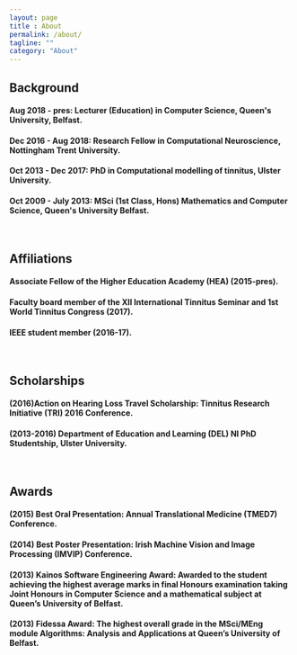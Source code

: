 ```yaml
---
layout: page
title : About
permalink: /about/
tagline: ""
category: "About"
---
```


<h2>Background</h2>
<h4>Aug 2018 - pres: Lecturer (Education) in Computer Science, Queen's University, Belfast.</h4>
<h4>Dec 2016 - Aug 2018: Research Fellow in Computational Neuroscience, Nottingham Trent University.</h4>
<h4>Oct 2013 - Dec 2017: PhD in Computational modelling of tinnitus, Ulster University.</h4>
<h4>Oct 2009 - July 2013: MSci (1st Class, Hons) Mathematics and Computer Science, Queen's University Belfast.</h4>
<br>

<h2>Affiliations</h2>
<h4>Associate Fellow of the Higher Education Academy (HEA) (2015-pres).</h4>
<h4>Faculty board member of the XII International Tinnitus Seminar and 1st World Tinnitus Congress (2017).</h4>
<h4>IEEE student member (2016-17).</h4>
<br>
<h2>Scholarships</h2>
<h4>(2016)Action on Hearing Loss Travel Scholarship: Tinnitus Research Initiative (TRI) 2016 Conference.</h4>
<h4>(2013-2016) Department of Education and Learning (DEL) NI PhD Studentship, Ulster University.</h4>
<br>
<h2>Awards</h2>
<h4>(2015) Best Oral Presentation: Annual Translational Medicine (TMED7) Conference.</h4>
<h4>(2014) Best Poster Presentation: Irish Machine Vision and Image Processing (IMVIP) Conference.</h4>
<h4>(2013) Kainos Software Engineering Award: Awarded to the student achieving the highest average marks in final Honours examination taking Joint Honours in Computer Science and a mathematical subject at Queen’s University of Belfast.</h4>
<h4>(2013) Fidessa Award: The highest overall grade in the MSci/MEng module Algorithms: Analysis and Applications at Queen’s University of Belfast.</h4>
